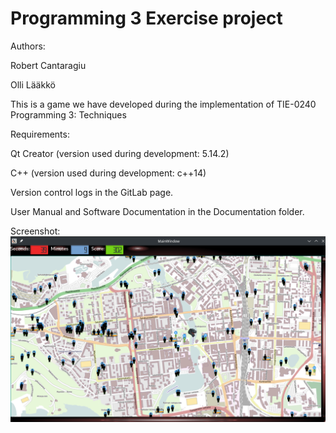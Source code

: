 # Programming 3 Exercise project

Authors:

Robert Cantaragiu

Olli Lääkkö

This is a game we have developed during the implementation of TIE-0240 Programming 3: Techniques

Requirements:

Qt Creator (version used during development: 5.14.2)

C++ (version used during development: c++14)

Version control logs in the GitLab page.

User Manual and Software Documentation in the Documentation folder.

Screenshot:
![Image](https://github.com/ctrgrb/NowItWent/blob/main/Game.png)
